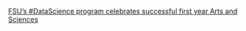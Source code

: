 [FSU’s #DataScience program celebrates successful first year   Arts and Sciences ](https://qi.tc/qi/110257)